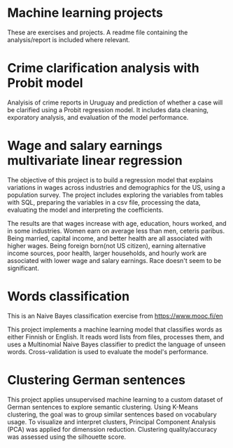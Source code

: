 # Machine learning projects
These are exercises and projects. A readme file containing the analysis/report is included where relevant.

# Crime clarification analysis with Probit model
Analyisis of crime reports in Uruguay and prediction of whether a case will be clarified using a Probit regression model.
It includes data cleaning, exporatory analysis, and evaluation of the model performance.

# Wage and salary earnings multivariate linear regression
The objective of this project is to build a regression model that explains variations in wages across industries and demographics for the US, using a population survey. The project includes exploring the variables from tables with SQL, preparing the variables in a csv file, processing the data, evaluating the model and interpreting the coefficients.

The results are that wages increase with age, education, hours worked, and in some industries. Women earn on average less than men, ceteris paribus. Being married, capital income, and better health are all associated with higher wages. Being foreign born(not US citizen), earning alternative income sources, poor health, larger households, and hourly work are associated with lower wage and salary earnings. Race doesn't seem to be significant.

# Words classification
This is an Naive Bayes classification exercise from https://www.mooc.fi/en

This project implements a machine learning model that classifies words as either Finnish or English.
It reads word lists from files, processes them, and uses a Multinomial Naive Bayes classifier to predict the language of unseen words. 
Cross-validation is used to evaluate the model's performance.

# Clustering German sentences
This project applies unsupervised machine learning to a custom dataset of German sentences to explore semantic clustering. Using K-Means clustering, the goal was to group similar sentences based on vocabulary usage.
To visualize and interpret clusters, Principal Component Analysis (PCA) was applied for dimenssion reduction. Clustering quality/accuracy was assessed using the silhouette score.




